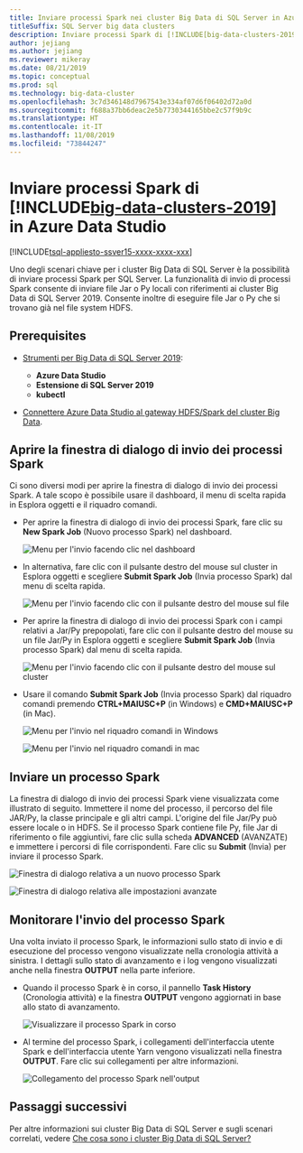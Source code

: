 ```yaml
---
title: Inviare processi Spark nei cluster Big Data di SQL Server in Azure Data Studio
titleSuffix: SQL Server big data clusters
description: Inviare processi Spark di [!INCLUDE[big-data-clusters-2019](../includes/ssbigdataclusters-ss-nover.md)] in Azure Data Studio.
author: jejiang
ms.author: jejiang
ms.reviewer: mikeray
ms.date: 08/21/2019
ms.topic: conceptual
ms.prod: sql
ms.technology: big-data-cluster
ms.openlocfilehash: 3c7d346148d7967543e334af07d6f06402d72a0d
ms.sourcegitcommit: f688a37bb6deac2e5b7730344165bbe2c57f9b9c
ms.translationtype: HT
ms.contentlocale: it-IT
ms.lasthandoff: 11/08/2019
ms.locfileid: "73844247"
---
```

# <a name="submit-spark-jobs-on-includebig-data-clusters-2019includesssbigdataclusters-ss-novermd-in-azure-data-studio"></a>Inviare processi Spark di [!INCLUDE[big-data-clusters-2019](../includes/ssbigdataclusters-ss-nover.md)] in Azure Data Studio

[!INCLUDE[tsql-appliesto-ssver15-xxxx-xxxx-xxx](../includes/tsql-appliesto-ssver15-xxxx-xxxx-xxx.md)]

Uno degli scenari chiave per i cluster Big Data di SQL Server è la possibilità di inviare processi Spark per SQL Server. La funzionalità di invio di processi Spark consente di inviare file Jar o Py locali con riferimenti ai cluster Big Data di SQL Server 2019. Consente inoltre di eseguire file Jar o Py che si trovano già nel file system HDFS. 

## <a name="prerequisites"></a>Prerequisites

- [Strumenti per Big Data di SQL Server 2019](deploy-big-data-tools.md):
   - **Azure Data Studio**
   - **Estensione di SQL Server 2019**
   - **kubectl**

- [Connettere Azure Data Studio al gateway HDFS/Spark del cluster Big Data](connect-to-big-data-cluster.md).

## <a name="open-spark-job-submission-dialog"></a>Aprire la finestra di dialogo di invio dei processi Spark

Ci sono diversi modi per aprire la finestra di dialogo di invio dei processi Spark. A tale scopo è possibile usare il dashboard, il menu di scelta rapida in Esplora oggetti e il riquadro comandi.

- Per aprire la finestra di dialogo di invio dei processi Spark, fare clic su **New Spark Job** (Nuovo processo Spark) nel dashboard.

    ![Menu per l'invio facendo clic nel dashboard](./media/submit-spark-job/new-spark-job.png)

- In alternativa, fare clic con il pulsante destro del mouse sul cluster in Esplora oggetti e scegliere **Submit Spark Job** (Invia processo Spark) dal menu di scelta rapida.

    ![Menu per l'invio facendo clic con il pulsante destro del mouse sul file](./media/submit-spark-job/submit-spark-job-1.png)


- Per aprire la finestra di dialogo di invio dei processi Spark con i campi relativi a Jar/Py prepopolati, fare clic con il pulsante destro del mouse su un file Jar/Py in Esplora oggetti e scegliere **Submit Spark Job** (Invia processo Spark) dal menu di scelta rapida.  

    ![Menu per l'invio facendo clic con il pulsante destro del mouse sul cluster](./media/submit-spark-job/submit-spark-job.png)

- Usare il comando **Submit Spark Job** (Invia processo Spark) dal riquadro comandi premendo **CTRL+MAIUSC+P** (in Windows) e **CMD+MAIUSC+P** (in Mac).

    ![Menu per l'invio nel riquadro comandi in Windows](./media/submit-spark-job/submit-spark-job-3.png)

    ![Menu per l'invio nel riquadro comandi in mac](./media/submit-spark-job/submit-spark-job-4.png)
  
 
## <a name="submit-spark-job"></a>Inviare un processo Spark 

La finestra di dialogo di invio dei processi Spark viene visualizzata come illustrato di seguito. Immettere il nome del processo, il percorso del file JAR/Py, la classe principale e gli altri campi. L'origine del file Jar/Py può essere locale o in HDFS. Se il processo Spark contiene file Py, file Jar di riferimento o file aggiuntivi, fare clic sulla scheda **ADVANCED** (AVANZATE) e immettere i percorsi di file corrispondenti. Fare clic su **Submit** (Invia) per inviare il processo Spark.

![Finestra di dialogo relativa a un nuovo processo Spark](./media/submit-spark-job/submit-spark-job-section.png)

![Finestra di dialogo relativa alle impostazioni avanzate](./media/submit-spark-job/submit-spark-job-section-1.png)

## <a name="monitor-spark-job-submission"></a>Monitorare l'invio del processo Spark

Una volta inviato il processo Spark, le informazioni sullo stato di invio e di esecuzione del processo vengono visualizzate nella cronologia attività a sinistra. I dettagli sullo stato di avanzamento e i log vengono visualizzati anche nella finestra **OUTPUT** nella parte inferiore.

- Quando il processo Spark è in corso, il pannello **Task History** (Cronologia attività) e la finestra **OUTPUT** vengono aggiornati in base allo stato di avanzamento.

    ![Visualizzare il processo Spark in corso](./media/submit-spark-job/monitor-spark-job-submission.png)

- Al termine del processo Spark, i collegamenti dell'interfaccia utente Spark e dell'interfaccia utente Yarn vengono visualizzati nella finestra **OUTPUT**. Fare clic sui collegamenti per altre informazioni.

    ![Collegamento del processo Spark nell'output](./media/submit-spark-job/monitor-spark-job-submission-2.png)

## <a name="next-steps"></a>Passaggi successivi

Per altre informazioni sui cluster Big Data di SQL Server e sugli scenari correlati, vedere [Che cosa sono i cluster Big Data di SQL Server?](big-data-cluster-overview.md)